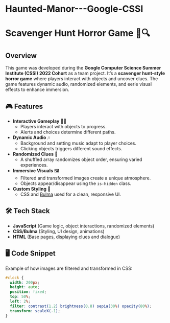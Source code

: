 # Haunted-Manor---Google-CSSI
# Scavenger Hunt Horror Game 🎃🔍  

## Overview  
This game was developed during the **Google Computer Science Summer Institute (CSSI) 2022 Cohort** as a team project.  It’s a **scavenger hunt-style horror game** where players interact with objects and uncover clues. The game features dynamic audio, randomized elements, and eerie visual effects to enhance immersion.  

## 🎮 Features  
- **Interactive Gameplay** 🕵️‍♂️  
  - Players interact with objects to progress.  
  - Alerts and choices determine different paths.  
- **Dynamic Audio** 🎶  
  - Background and setting music adapt to player choices.  
  - Clicking objects triggers different sound effects.  
- **Randomized Clues** 🔄  
  - A shuffled array randomizes object order, ensuring varied experiences.  
- **Immersive Visuals** 🖼️  
  - Filtered and transformed images create a unique atmosphere.  
  - Objects appear/disappear using the `is-hidden` class.  
- **Custom Styling** 🎨  
  - CSS and [Bulma](https://bulma.io/) used for a clean, responsive UI.  

## 🛠️ Tech Stack  
- **JavaScript** (Game logic, object interactions, randomized elements)  
- **CSS/Bulma** (Styling, UI design, animations)  
- **HTML** (Base pages, displaying clues and dialogue)  

## 🖥️ Code Snippet  
Example of how images are filtered and transformed in CSS:  

```css
#clock {
  width: 200px;  
  height: auto;  
  position: fixed;
  top: 50%;
  left: 2%;
  filter: contrast(1.2) brightness(0.8) sepia(30%) opacity(80%);
  transform: scaleX(-1);
}
